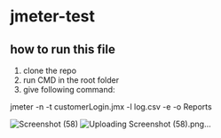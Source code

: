 # jmeter-test
## how to run this file

1. clone the repo
2. run CMD in the root folder
3. give following command:

  
  jmeter -n -t customerLogin.jmx -l log.csv -e -o Reports
  
  
  
![Screenshot (58)](https://user-images.githubusercontent.com/91724481/147820930-292dbeb6-47c8-4a69-80e6-9be57a7d5c33.png)
![Uploading Screenshot (58).png…]()
